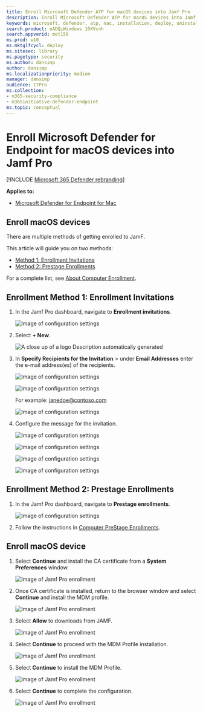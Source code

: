 ```yaml
---
title: Enroll Microsoft Defender ATP for macOS devices into Jamf Pro 
description: Enroll Microsoft Defender ATP for macOS devices into Jamf Pro 
keywords: microsoft, defender, atp, mac, installation, deploy, uninstallation, intune, jamfpro, macos, catalina, mojave, high sierra
search.product: eADQiWindows 10XVcnh
search.appverid: met150
ms.prod: w10
ms.mktglfcycl: deploy
ms.sitesec: library
ms.pagetype: security
ms.author: dansimp
author: dansimp
ms.localizationpriority: medium
manager: dansimp
audience: ITPro
ms.collection: 
- m365-security-compliance 
- m365initiative-defender-endpoint 
ms.topic: conceptual
---
```


# Enroll Microsoft Defender for Endpoint for macOS devices into Jamf Pro 

[!INCLUDE [Microsoft 365 Defender rebranding](../../includes/microsoft-defender.md)]


**Applies to:**

- [Microsoft Defender for Endpoint for Mac](microsoft-defender-atp-mac.md)

## Enroll macOS devices

There are multiple methods of getting enrolled to JamF.

This article will guide you on two methods:

- [Method 1:  Enrollment Invitations](#enrollment-method-1-enrollment-invitations)
- [Method 2:  Prestage Enrollments](#enrollment-method-2-prestage-enrollments)

For a complete list, see [About Computer Enrollment](https://docs.jamf.com/9.9/casper-suite/administrator-guide/About_Computer_Enrollment.html).


## Enrollment Method 1: Enrollment Invitations

1. In the Jamf Pro dashboard, navigate to **Enrollment invitations**.

    ![Image of configuration settings](images/a347307458d6a9bbfa88df7dbe15398f.png)

2. Select **+ New**.

    ![A close up of a logo Description automatically generated](images/b6c7ad56d50f497c38fc14c1e315456c.png)

3. In **Specify Recipients for the Invitation** > under **Email Addresses** enter the e-mail address(es) of the recipients.

    ![Image of configuration settings](images/718b9d609f9f77c8b13ba88c4c0abe5d.png)

    ![Image of configuration settings](images/ae3597247b6bc7c5347cf56ab1e820c0.png)

    For example: janedoe@contoso.com

    ![Image of configuration settings](images/4922c0fcdde4c7f73242b13bf5e35c19.png)

4. Configure the message for the invitation.

    ![Image of configuration settings](images/ce580aec080512d44a37ff8e82e5c2ac.png)

    ![Image of configuration settings](images/5856b765a6ce677caacb130ca36b1a62.png)

    ![Image of configuration settings](images/3ced5383a6be788486d89d407d042f28.png)

    ![Image of configuration settings](images/54be9c6ed5b24cebe628dc3cd9ca4089.png)

## Enrollment Method 2: Prestage Enrollments

1. In the Jamf Pro dashboard, navigate to **Prestage enrollments**.

    ![Image of configuration settings](images/6fd0cb2bbb0e60a623829c91fd0826ab.png)

2. Follow the instructions in [Computer PreStage Enrollments](https://docs.jamf.com/9.9/casper-suite/administrator-guide/Computer_PreStage_Enrollments.html).

## Enroll macOS device

1. Select **Continue** and install the CA certificate from a **System Preferences** window.

    ![Image of Jamf Pro enrollment](images/jamfpro-ca-certificate.png)

2. Once CA certificate is installed, return to the browser window and select **Continue** and install the MDM profile. 

    ![Image of Jamf Pro enrollment](images/jamfpro-install-mdm-profile.png)

3. Select **Allow** to downloads from JAMF.

    ![Image of Jamf Pro enrollment](images/jamfpro-download.png)

4. Select **Continue** to proceed with the MDM Profile installation. 

    ![Image of Jamf Pro enrollment](images/jamfpro-install-mdm.png)

5. Select **Continue** to install the MDM Profile.

    ![Image of Jamf Pro enrollment](images/jamfpro-mdm-unverified.png)

6. Select **Continue**  to complete the configuration. 

    ![Image of Jamf Pro enrollment](images/jamfpro-mdm-profile.png)

